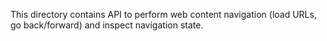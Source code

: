 This directory contains API to perform web content navigation (load URLs, go back/forward) and inspect navigation state.
